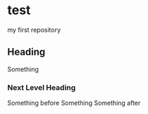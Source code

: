 # test
my first repository
## Heading
Something
### Next Level Heading
Something before
Something
Something after
